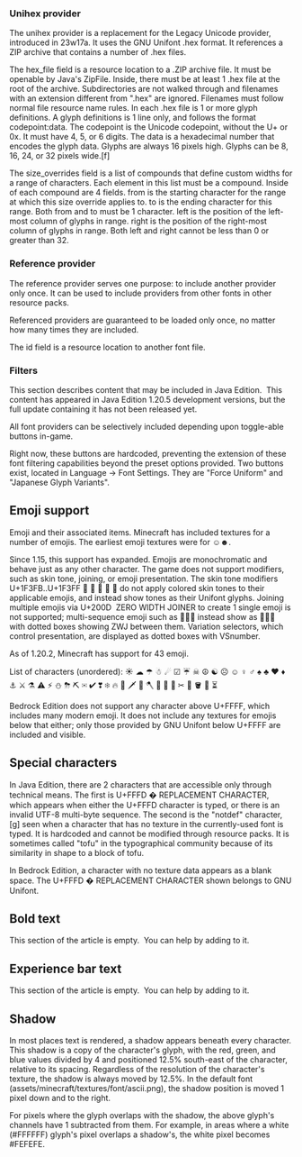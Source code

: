 ### Unihex provider
The unihex provider is a replacement for the Legacy Unicode provider, introduced in 23w17a. It uses the GNU Unifont .hex format. It references a ZIP archive that contains a number of .hex files. 

The hex_file field is a resource location to a .ZIP archive file. It must be openable by Java's ZipFile. Inside, there must be at least 1 .hex file at the root of the archive. Subdirectories are not walked through and filenames with an extension different from ".hex" are ignored. Filenames must follow normal file resource name rules.
In each .hex file is 1 or more glyph definitions. A glyph definitions is 1 line only, and follows the format codepoint:data. The codepoint is the Unicode codepoint, without the U+ or 0x. It must have 4, 5, or 6 digits. The data is a hexadecimal number that encodes the glyph data. Glyphs are always 16 pixels high. Glyphs can be 8, 16, 24, or 32 pixels wide.[f]

The size_overrides field is a list of compounds that define custom widths for a range of characters. Each element in this list must be a compound. Inside of each compound are 4 fields. from is the starting character for the range at which this size override applies to. to is the ending character for this range. Both from and to must be 1 character. left is the position of the left-most column of glyphs in range. right is the position of the right-most column of glyphs in range. Both left and right cannot be less than 0 or greater than 32. 

### Reference provider
The reference provider serves one purpose: to include another provider only once. It can be used to include providers from other fonts in other resource packs.

Referenced providers are guaranteed to be loaded only once, no matter how many times they are included.

The id field is a resource location to another font file.

### Filters

  

This section describes content that may be included in Java Edition. 
This content has appeared in Java Edition 1.20.5 development versions, but the full update containing it has not been released yet.


All font providers can be selectively included depending upon toggle-able buttons in-game.

Right now, these buttons are hardcoded, preventing the extension of these font filtering capabilities beyond the preset options provided.
Two buttons exist, located in Language -> Font Settings.
They are "Force Uniform" and "Japanese Glyph Variants".

## Emoji support
Emoji and their associated items.
Minecraft has included textures for a number of emojis. The earliest emoji textures were for ☺☻.

Since 1.15, this support has expanded. Emojis are monochromatic and behave just as any other character. The game does not support modifiers, such as skin tone, joining, or emoji presentation. The skin tone modifiers U+1F3FB..U+1F3FF 🏻 🏼 🏽 🏾 🏿 do not apply colored skin tones to their applicable emojis, and instead show tones as their Unifont glyphs. Joining multiple emojis via U+200D ‍ ZERO WIDTH JOINER to create 1 single emoji is not supported; multi-sequence emoji such as 👨‍👩‍👧 instead show as 👨‌👩‌👧 with dotted boxes showing ZWJ between them. Variation selectors, which control presentation, are displayed as dotted boxes with VSnumber.

As of 1.20.2, Minecraft has support for 43 emoji.


List of characters (unordered):
☀ ☁ ☂ ☃ ☄ ☑ ☔ ☠ ☮ ☯ ☹ ☺ ♀ ♂ ♠ ♣ ♥ ♦ ⚓ ⚔ ⚗ ⚠ ⚡ ⛄ ⛈ ⛏ ✉ ✔ ❣ ❄ 🔥 🌊 🗡 🏹 🪓 🔱 🎣 🧪 ✂ 🍖 🪣 🔔 ⏳



Bedrock Edition does not support any character above U+FFFF, which includes many modern emoji. It does not include any textures for emojis below that either; only those provided by GNU Unifont below U+FFFF are included and visible.

## Special characters
In Java Edition, there are 2 characters that are accessible only through technical means.
The first is U+FFFD � REPLACEMENT CHARACTER, which appears when either the U+FFFD character is typed, or there is an invalid UTF-8 multi-byte sequence.
The second is the "notdef" character,[g] seen when a character that has no texture in the currently-used font is typed. It is hardcoded and cannot be modified through resource packs. It is sometimes called "tofu" in the typographical community because of its similarity in shape to a block of tofu.

In Bedrock Edition, a character with no texture data appears as a blank space. The U+FFFD � REPLACEMENT CHARACTER shown belongs to GNU Unifont.

## Bold text

  

This section of the article is empty. 
You can help by adding to it.


## Experience bar text

  

This section of the article is empty. 
You can help by adding to it.


## Shadow
In most places text is rendered, a shadow appears beneath every character.
This shadow is a copy of the character's glyph, with the red, green, and blue values divided by 4 and positioned 12.5% south-east of the character, relative to its spacing.
Regardless of the resolution of the character's texture, the shadow is always moved by 12.5%.
In the default font (assets/minecraft/textures/font/ascii.png), the shadow position is moved 1 pixel down and to the right.

For pixels where the glyph overlaps with the shadow, the above glyph's channels have 1 subtracted from them. For example, in areas where a white (#FFFFFF) glyph's pixel overlaps a shadow's, the white pixel becomes #FEFEFE.

